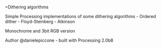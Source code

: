 =Dithering algorithms

Simple Processing implementations of some dithering algorithms
	- Ordered dither
	- Floyd-Steinberg
	- Atkinson

Monochrome and 3bit RGB version

Author @danielepiccone - built with Processing 2.0b8

